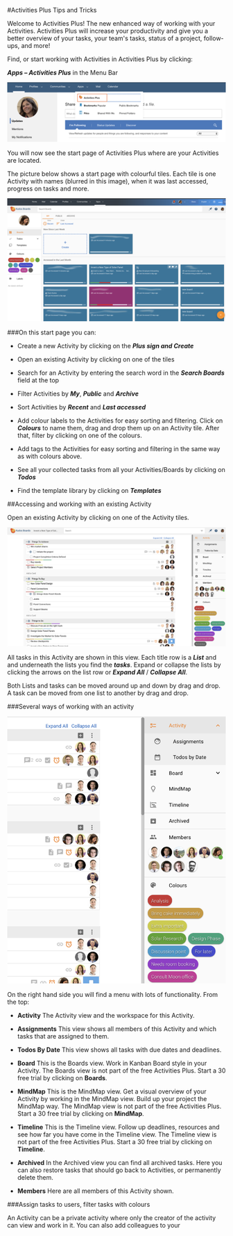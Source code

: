 #Activities Plus Tips and Tricks

Welcome to Activities Plus! The new enhanced way of working with your Activities. Activities Plus will increase your productivity and give you a better overview of your tasks, your team's tasks, status of a project, follow-ups, and more!

Find, or start working with Activities in Activities Plus by clicking:

**_Apps – Activities Plus_** in the Menu Bar

<img src="/assets/images/screen-shots/aplus/aplus-menu-item.png" alt="Activities Plus" />

You will now see the start page of Activities Plus where are your Activities are located.

The picture below shows a start page with colourful tiles. Each tile is one Activity with names (blurred in this image), when it was last accessed, progress on tasks and more.

<img src="/assets/images/screen-shots/aplus/aplus-start-page.png" alt="Activities Plus start page"/>

###On this start page you can:

* Create a new Activity by clicking on the **_Plus sign and Create_**

* Open an existing Activity by clicking on one of the tiles

* Search for an Activity by entering the search word in the **_Search Boards_** field at the top

* Filter Activities by **_My_**, **_Public_** and **_Archive_**

* Sort Activities by **_Recent_** and **_Last accessed_**

* Add colour labels to the Activities for easy sorting and filtering. Click on **_Colours_** to name them, drag and drop them up on an Activity tile. After that, filter by clicking on one of the colours.

* Add tags to the Activities for easy sorting and filtering in the same way as with colours above.

* See all your collected tasks from all your Activities/Boards by clicking on **_Todos_**

* Find the template library by clicking on **_Templates_**


##Accessing and working with an existing Activity

Open an existing Activity by clicking on one of the Activity tiles.

<img src="/assets/images/screen-shots/aplus/aplus-activity.png" alt="Activity" />

All tasks in this Activity are shown in this view. Each title row is a **_List_** and and underneath the lists you find the **_tasks_**. Expand or collapse the lists by clicking the arrows on the list row or **_Expand All_** / **_Collapse All_**.

Both Lists and tasks can be moved around up and down by drag and drop. A task can be moved from one list to another by drag and drop.

###Several ways of working with an activity

<img src="/assets/images/screen-shots/aplus/aplus-right-menu.png" alt="Right menu" />

On the right hand side you will find a menu with lots of functionality. From the top:

* **Activity** The Activity view and the workspace for this Activity.

* **Assignments** This view shows all members of this Activity and which tasks that are assigned to them.

* **Todos By Date** This view shows all tasks with due dates and deadlines.

* **Board** This is the Boards view. Work in Kanban Board style in your Activity. The Boards view is not part of the free Activities Plus. Start a 30 free trial by clicking on **Boards**.

* **MindMap** This is the MindMap view. Get a visual overview of your Activity by working in the MindMap view. Build up your project the MindMap way. The MindMap view is not part of the free Activities Plus. Start a 30 free trial by clicking on **MindMap**.

* **Timeline** This is the Timeline view. Follow up deadlines, resources and see how far you have come in the Timeline view. The Timeline view is not part of the free Activities Plus. Start a 30 free trial by clicking on **Timeline**.

* **Archived** In the Archived view you can find all archived tasks. Here you can also restore tasks that should go back to Activities, or permanently delete them.

* **Members** Here are all members of this Activity shown.

###Assign tasks to users, filter tasks with colours

An Activity can be a private activity where only the creator of the activity can view and work in it. You can also add colleagues to your  
